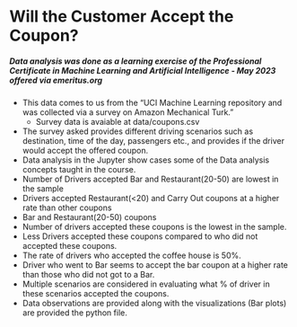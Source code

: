 # Will the Customer Accept the Coupon?

##### Data analysis was done as a learning exercise of the Professional Certificate in Machine Learning and Artificial Intelligence - May 2023 offered via emeritus.org 
* This data comes to us from the “UCI Machine Learning repository and was collected via a survey on Amazon Mechanical Turk.”
  *	Survey data is avaiable at data/coupons.csv
*	The survey asked provides different driving scenarios such as destination, time of the day, passengers etc., and provides if the driver would accept the offered coupon. 
*	Data analysis in the Jupyter show cases some of the Data analysis concepts taught in the course. 
  *	Number of Drivers accepted Bar and Restaurant(20-50) are lowest in the sample 
  *	Drivers accepted Restaurant(<20) and Carry Out coupons at a higher rate than other coupons 
  *	Bar and Restaurant(20-50) coupons 
  *	Number of drivers accepted these coupons is the lowest in the sample. 
  *	Less Drivers accepted these coupons compared to who did not accepted these coupons. 
  *	The rate of drivers who accepted the coffee house is 50%. 
  *	Driver who went to Bar seems to accept the bar coupon at a higher rate than those who did not got to a Bar.
  *	Multiple scenarios are considered in evaluating what % of driver in these scenarios accepted the coupons.  
  *	Data observations are provided along with the visualizations (Bar plots) are provided the python file. 